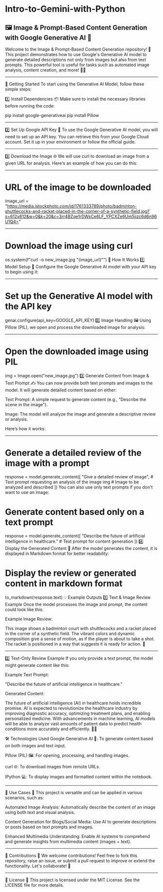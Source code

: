 # Intro-to-Gemini-with-Python


🖼️ Image & Prompt-Based Content Generation with Google Generative AI 🤖
---

Welcome to the Image & Prompt-Based Content Generation repository! 🚀 This project demonstrates how to use Google's Generative AI model to generate detailed descriptions not only from images but also from text prompts. This powerful tool is useful for tasks such as automated image analysis, content creation, and more! 🎨💡

---


🚀 Getting Started
To start using the Generative AI Model, follow these simple steps:

1️⃣ Install Dependencies 📦
Make sure to install the necessary libraries before running the code:

pip install google-generativeai
pip install Pillow

---

2️⃣ Set Up Google API Key 🔑
To use the Google Generative AI model, you will need to set up an API key. You can retrieve this from your Google Cloud account. Set it up in your environment or follow the official guide.

---

3️⃣ Download the Image 🌐
We will use curl to download an image from a given URL for analysis. Here's an example of how you can do this:

---

# URL of the image to be downloaded
image_url = "https://media.istockphoto.com/id/1761333789/photo/badminton-shuttlecocks-and-racket-placed-in-the-corner-of-a-synthetic-field.jpg?s=612x612&w=0&k=20&c=3rr4BZqe1rDWsCe6LF_YPCXZe6Um5jizc6d6n96U1Q4="

---

# Download the image using curl
os.system(f"curl -o new_image.jpg \"{image_url}\"")
🎯 How It Works
1️⃣ Model Setup 🧠
Configure the Google Generative AI model with your API key to begin using it:

---

# Set up the Generative AI model with the API key
genai.configure(api_key=GOOGLE_API_KEY)
2️⃣ Image Handling 🖼️
Using Pillow (PIL), we open and process the downloaded image for analysis:


---


# Open the downloaded image using PIL
img = Image.open("new_image.jpg")
3️⃣ Generate Content from Image & Text Prompt ✍️
You can now provide both text prompts and images to the model. It will generate detailed content based on either:

Text Prompt: A simple request to generate content (e.g., "Describe the scene in the image").

Image: The model will analyze the image and generate a descriptive review or analysis.

Here’s how it works:

---

# Generate a detailed review of the image with a prompt
response = model.generate_content([
    "Give a detailed review of image",  # Text prompt requesting an analysis of the image
    img  # Image to be analyzed and described
])
You can also use only text prompts if you don't want to use an image:


# Generate content based only on a text prompt
response = model.generate_content([
    "Describe the future of artificial intelligence in healthcare."  # Text prompt for content generation
])
4️⃣ Display the Generated Content 📝
After the model generates the content, it is displayed in Markdown format for better readability:


# Display the review or generated content in markdown format
to_markdown(response.text)
💡 Example Outputs
1️⃣ Text & Image Review Example
Once the model processes the image and prompt, the content could look like this:

Example Image Review:

This image shows a badminton court with shuttlecocks and a racket placed in the corner of a synthetic field. The vibrant colors and dynamic composition give a sense of motion, as if the player is about to take a shot. The racket is positioned in a way that suggests it is ready for action. 🎾

---


2️⃣ Text-Only Review Example
If you only provide a text prompt, the model might generate content like this:

Example Text Prompt:

"Describe the future of artificial intelligence in healthcare."

Generated Content:

The future of artificial intelligence (AI) in healthcare holds incredible promise. AI is expected to revolutionize the healthcare industry by improving diagnostic accuracy, optimizing treatment plans, and enabling personalized medicine. With advancements in machine learning, AI models will be able to analyze vast amounts of patient data to predict health conditions more accurately and efficiently. 🤖💉

🛠️ Technologies Used
Google Generative AI 🧠: To generate content based on both images and text input.

Pillow (PIL) 🖼️: For opening, processing, and handling images.

curl 🌐: To download images from remote URLs.

IPython 💻: To display images and formatted content within the notebook.

---


🚀 Use Cases 🎯
This project is versatile and can be applied in various scenarios, such as:

Automated Image Analysis: Automatically describe the content of an image using both text and visual analysis.

Content Generation for Blogs/Social Media: Use AI to generate descriptions or posts based on text prompts and images.

Enhanced Multimedia Understanding: Enable AI systems to comprehend and generate insights from multimedia content (images + text).

---


🔑 Contributions 🤝
We welcome contributions! Feel free to fork this repository, raise an issue, or submit a pull request to improve or extend the functionality. Let's collaborate! 💪

---

🎉 License 📜
This project is licensed under the MIT License. See the LICENSE file for more details.

